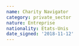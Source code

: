 ```yaml
---
name: Charity Navigator 
category: private_sector
nature: Entreprise
nationality: Etats-Unis
date_signed: '2018-11-12'
---
```

    